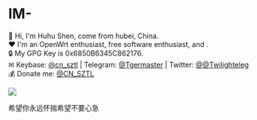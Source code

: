 # IM-
👋 Hi, I'm Huhu Shen, come from hubei, China.<br/>
❤ I'm an OpenWrt enthusiast, free software enthusiast, and .<br/>
🔒 My GPG Key is 0x6850B6345C862176.<br/>
✉ Keybase: [@cn\_sztl](https://keybase.io/cn_sztl) | Telegram: [@Tgermaster](https://t.me/Tgermaster) | Twitter: [@@Twilighteleg](https://twitter.com/Twilighteleg)<br/>
💰 Donate me: [@CN\_SZTL](http://afdian.net/@CN\_SZTL)

<img src="https://github-readme-stats.vercel.app/api?username=1715173329&include_all_commits=true&count_private=false&bg_color=30,e96443,904e95&title_color=fff&text_color=fff">

希望你永远怀揣希望不要心急
